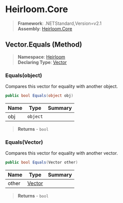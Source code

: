 # Heirloom.Core

> **Framework**: .NETStandard,Version=v2.1  
> **Assembly**: [Heirloom.Core][0]

## Vector.Equals (Method)

> **Namespace**: [Heirloom][0]  
> **Declaring Type**: [Vector][1]

### Equals(object)

Compares this vector for equality with another object.

```cs
public bool Equals(object obj)
```

| Name | Type     | Summary |
|------|----------|---------|
| obj  | `object` |         |

> **Returns** - `bool`

### Equals(Vector)

Compares this vector for equality with another vector.

```cs
public bool Equals(Vector other)
```

| Name  | Type        | Summary |
|-------|-------------|---------|
| other | [Vector][1] |         |

> **Returns** - `bool`

[0]: ../../../Heirloom.Core.md
[1]: ../Vector.md
